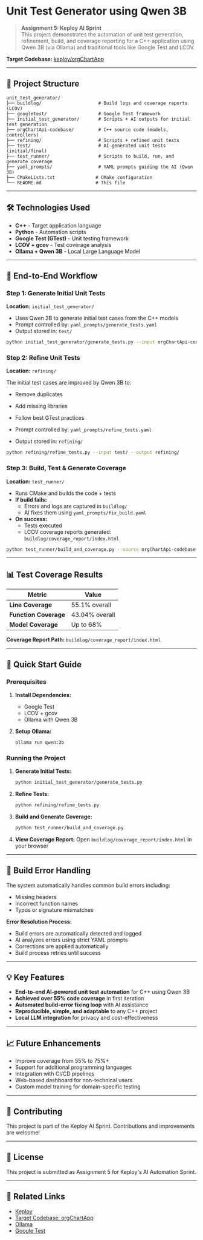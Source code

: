 # Unit Test Generator using Qwen 3B

> **Assignment 5: Keploy AI Sprint**  
> This project demonstrates the automation of unit test generation, refinement, build, and coverage reporting for a C++ application using Qwen 3B (via Ollama) and traditional tools like Google Test and LCOV.

**Target Codebase:** [keploy/orgChartApp](https://github.com/keploy/orgChartApp)

---

## 📁 Project Structure

```
unit_test_generator/
├── buildlog/                     # Build logs and coverage reports (LCOV)
├── googletest/                   # Google Test framework
├── initial_test_generator/       # Scripts + AI outputs for initial test generation
├── orgChartApi-codebase/         # C++ source code (models, controllers)
├── refining/                     # Scripts + refined unit tests
├── test/                         # AI-generated unit tests (initial/final)
├── test_runner/                  # Scripts to build, run, and generate coverage
├── yaml_prompts/                 # YAML prompts guiding the AI (Qwen 3B)
├── CMakeLists.txt               # CMake configuration
└── README.md                    # This file
```

---

## 🛠 Technologies Used

- **C++** - Target application language
- **Python** - Automation scripts
- **Google Test (GTest)** - Unit testing framework
- **LCOV + gcov** - Test coverage analysis
- **Ollama + Qwen 3B** - Local Large Language Model

---

## 🔄 End-to-End Workflow

### Step 1: Generate Initial Unit Tests
**Location:** `initial_test_generator/`

- Uses Qwen 3B to generate initial test cases from the C++ models
- Prompt controlled by: `yaml_prompts/generate_tests.yaml`
- Output stored in: `test/`

```bash
python initial_test_generator/generate_tests.py --input orgChartApi-codebase/models --output test/
```

### Step 2: Refine Unit Tests
**Location:** `refining/`

The initial test cases are improved by Qwen 3B to:
- Remove duplicates
- Add missing libraries
- Follow best GTest practices

- Prompt controlled by: `yaml_prompts/refine_tests.yaml`
- Output stored in: `refining/`

```bash
python refining/refine_tests.py --input test/ --output refining/
```

### Step 3: Build, Test & Generate Coverage
**Location:** `test_runner/`

- Runs CMake and builds the code + tests
- **If build fails:**
  - Errors and logs are captured in `buildlog/`
  - AI fixes them using `yaml_prompts/fix_build.yaml`
- **On success:**
  - Tests executed
  - LCOV coverage reports generated: `buildlog/coverage_report/index.html`

```bash
python test_runner/build_and_coverage.py --source orgChartApi-codebase --tests refining/
```

---

## 📊 Test Coverage Results

| Metric | Value |
|--------|-------|
| **Line Coverage** | 55.1% overall |
| **Function Coverage** | 43.04% overall |
| **Model Coverage** | Up to 68% |

**Coverage Report Path:** `buildlog/coverage_report/index.html`

---

## 🚀 Quick Start Guide

### Prerequisites

1. **Install Dependencies:**
   - Google Test
   - LCOV + gcov
   - Ollama with Qwen 3B

2. **Setup Ollama:**
   ```bash
   ollama run qwen:3b
   ```

### Running the Project

1. **Generate Initial Tests:**
   ```bash
   python initial_test_generator/generate_tests.py
   ```

2. **Refine Tests:**
   ```bash
   python refining/refine_tests.py
   ```

3. **Build and Generate Coverage:**
   ```bash
   python test_runner/build_and_coverage.py
   ```

4. **View Coverage Report:**
   Open `buildlog/coverage_report/index.html` in your browser

---

## 🔧 Build Error Handling

The system automatically handles common build errors including:
- Missing headers
- Incorrect function names
- Typos or signature mismatches

**Error Resolution Process:**
- Build errors are automatically detected and logged
- AI analyzes errors using strict YAML prompts
- Corrections are applied automatically
- Build process retries until success

---

## 💡 Key Features

- **End-to-end AI-powered unit test automation** for C++ using Qwen 3B
- **Achieved over 55% code coverage** in first iteration
- **Automated build-error fixing loop** with AI assistance
- **Reproducible, simple, and adaptable** to any C++ project
- **Local LLM integration** for privacy and cost-effectiveness

---

## 📈 Future Enhancements

- Improve coverage from 55% to 75%+
- Support for additional programming languages
- Integration with CI/CD pipelines
- Web-based dashboard for non-technical users
- Custom model training for domain-specific testing

---

## 🤝 Contributing

This project is part of the Keploy AI Sprint. Contributions and improvements are welcome!

---

## 📄 License

This project is submitted as Assignment 5 for Keploy's AI Automation Sprint.

---

## 🔗 Related Links

- [Keploy](https://keploy.io/)
- [Target Codebase: orgChartApp](https://github.com/keploy/orgChartApp)
- [Ollama](https://ollama.ai/)
- [Google Test](https://github.com/google/googletest)